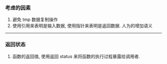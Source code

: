 ### 考虑的因素
1. 避免 tmp 数据复制操作
2. 使用引用来表明是输入数据, 使用指针来表明是返回数据. 人为的增加语义

---

### 返回状态
1. 函数的返回值, 使用返回 status 来将函数的执行过程暴露给调用者.
